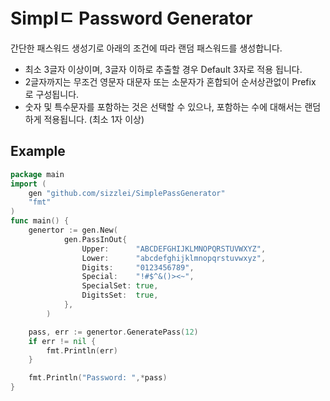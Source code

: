 # Simplㄷ Password Generator
간단한 패스워드 생성기로 아래의 조건에 따라 랜덤 패스워드를 생성합니다. 
- 최소 3글자 이상이며, 3글자 이하로 추출할 경우 Default 3자로 적용 됩니다. 
- 2글자까지는 무조건 영문자 대문자 또는 소문자가 혼합되어 순서상관없이 Prefix 로 구성됩니다.
- 숫자 및 특수문자를 포함하는 것은 선택할 수 있으나, 포함하는 수에 대해서는 랜덤하게 적용됩니다. (최소 1자 이상)

## Example
```go
package main 
import (
    gen "github.com/sizzlei/SimplePassGenerator"
    "fmt"
)
func main() {
    genertor := gen.New(
            gen.PassInOut{
                Upper:		"ABCDEFGHIJKLMNOPQRSTUVWXYZ",
                Lower:		"abcdefghijklmnopqrstuvwxyz",
                Digits:		"0123456789",
                Special:	"!#$^&()><~",
                SpecialSet:	true,
                DigitsSet: 	true,
            },
        )

	pass, err := genertor.GeneratePass(12)
	if err != nil {
		fmt.Println(err)
	}

	fmt.Println("Password: ",*pass)
}
```


